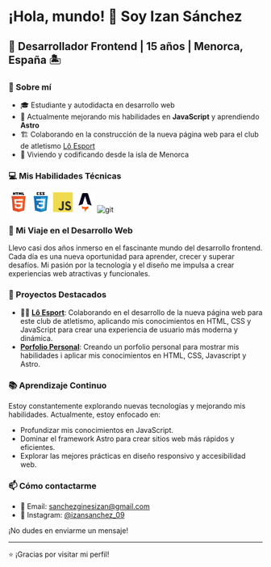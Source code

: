 # ¡Hola, mundo! 👋 Soy Izan Sánchez

## 🚀 Desarrollador Frontend | 15 años | Menorca, España 🏝️

### 🌟 Sobre mí

- 🎓 Estudiante y autodidacta en desarrollo web
- 🌱 Actualmente mejorando mis habilidades en **JavaScript** y aprendiendo **Astro**
- 🏗️ Colaborando en la construcción de la nueva página web para el club de atletismo [Lô Esport](https://loesport.vercel.app)
- 🌴 Viviendo y codificando desde la isla de Menorca

### 💻 Mis Habilidades Técnicas

<p text-align="left">
  <img src="https://raw.githubusercontent.com/devicons/devicon/master/icons/html5/html5-original-wordmark.svg" alt="html5" width="40" height="40"/>
  <img src="https://raw.githubusercontent.com/devicons/devicon/master/icons/css3/css3-original-wordmark.svg" alt="css3" width="40" height="40"/>
  <img src="https://raw.githubusercontent.com/devicons/devicon/master/icons/javascript/javascript-original.svg" alt="javascript" width="40" height="40"/>
  <img src="https://raw.githubusercontent.com/devicons/devicon/master/icons/astro/astro-original.svg" alt="astro" width="40" height="40"/>
  <img src="https://www.vectorlogo.zone/logos/git-scm/git-scm-icon.svg" alt="git" width="40" height="40"/>
</p>

### 🚀 Mi Viaje en el Desarrollo Web

Llevo casi dos años inmerso en el fascinante mundo del desarrollo frontend. Cada día es una nueva oportunidad para aprender, crecer y superar desafíos. Mi pasión por la tecnología y el diseño me impulsa a crear experiencias web atractivas y funcionales.

### 🌟 Proyectos Destacados

- 🏃‍♂️ **[Lô Esport](https://loesport.vercel.app)**: Colaborando en el desarrollo de la nueva página web para este club de atletismo, aplicando mis conocimientos en HTML, CSS y JavaScript para crear una experiencia de usuario más moderna y dinámica.
- **[Porfolio Personal](https://izanmen-dev.vercel.app)**: Creando un porfolio personal para mostrar mis habilidades i aplicar mis conocimientos en HTML, CSS, Javascript y Astro.

### 📚 Aprendizaje Continuo

Estoy constantemente explorando nuevas tecnologías y mejorando mis habilidades. Actualmente, estoy enfocado en:

- Profundizar mis conocimientos en JavaScript.
- Dominar el framework Astro para crear sitios web más rápidos y eficientes.
- Explorar las mejores prácticas en diseño responsivo y accesibilidad web.

### 📫 Cómo contactarme

- 📧 Email: [sanchezginesizan@gmail.com](mailto:sanchezginesizan@gmail.com)
- 📸 Instagram: [@izansanchez_09](https://www.instagram.com/izansanchez_09/)

¡No dudes en enviarme un mensaje!

---

⭐️ ¡Gracias por visitar mi perfil!
